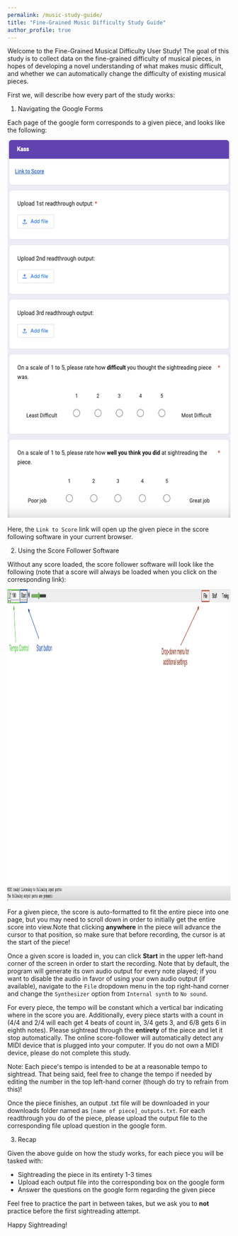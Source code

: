 ```yaml
---
permalink: /music-study-guide/
title: "Fine-Grained Music Difficulty Study Guide"
author_profile: true
---
```

Welcome to the Fine-Grained Musical Difficulty User Study! The goal of this study is to collect data on the fine-grained difficulty of musical pieces, in hopes of developing a novel understanding of what makes music difficult, and whether we can automatically change the difficulty of existing musical pieces.

First we, will describe how every part of the study works:

1) Navigating the Google Forms

Each page of the google form corresponds to a given piece, and looks like the following:

<img src="/form.png"
     alt="form"
     style="float: center;"
     height=850px
     width=650px/>

Here, the `Link to Score` link will open up the given piece in the score following software in your current browser.

2) Using the Score Follower Software

Without any score loaded, the score follower software will look like the following (note that a score will always be loaded when you click on the corresponding link):

<img src="/UI.png"
     alt="ui"
     style="float: center;"
     height=700px
     width=800px/>

For a given piece, the score is auto-formatted to fit the entire piece into one page, but you may need to scroll down in order to initially get the entire score into view.Note that clicking **anywhere** in the piece will advance the cursor to that position, so make sure that before recording, the cursor is at the start of the piece!

Once a given score is loaded in, you can click **Start** in the upper left-hand corner of the screen in order to start the recording. Note that by default, the program will generate its own audio output for every note played; if you want to disable the audio in favor of using your own audio output (if available), navigate to the `File` dropdown menu in the top right-hand corner and change the `Synthesizer` option from `Internal synth` to `No sound`.

For every piece, the tempo will be constant which a vertical bar indicating where in the score you are. Additionally, every piece starts with a count in (4/4 and 2/4 will each get 4 beats of count in, 3/4 gets 3, and 6/8 gets 6 in eighth notes). Please sightread through the **entirety** of the piece and let it stop automatically. The online score-follower will automatically detect any MIDI device that is plugged into your computer. If you do not own a MIDI device, please do not complete this study.

Note: Each piece's tempo is intended to be at a reasonable tempo to sightread. That being said, feel free to change the tempo if needed by editing the number in the top left-hand corner (though do try to refrain from this)!

Once the piece finishes, an output .txt file will be downloaded in your downloads folder named as `[name of piece]_outputs.txt`. For each readthrough you do of the piece, please upload the output file to the corresponding file upload question in the google form.

3) Recap

Given the above guide on how the study works, for each piece you will be tasked with:
- Sightreading the piece in its entirety 1-3 times
- Upload each output file into the corresponding box on the google form
- Answer the questions on the google form regarding the given piece

Feel free to practice the part in between takes, but we ask you to **not** practice before the first sightreading attempt.

Happy Sightreading!
